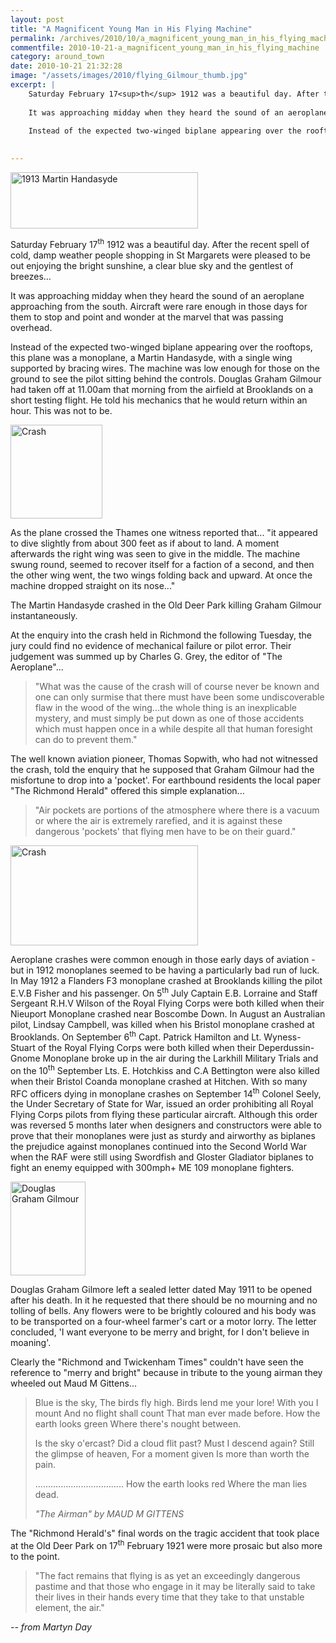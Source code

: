 ```yaml
---
layout: post
title: "A Magnificent Young Man in His Flying Machine"
permalink: /archives/2010/10/a_magnificent_young_man_in_his_flying_machine.html
commentfile: 2010-10-21-a_magnificent_young_man_in_his_flying_machine
category: around_town
date: 2010-10-21 21:32:28
image: "/assets/images/2010/flying_Gilmour_thumb.jpg"
excerpt: |
    Saturday February 17<sup>th</sup> 1912 was a beautiful day. After the recent spell of cold, damp weather people shopping in St Margarets were pleased to be out enjoying the bright sunshine, a clear blue sky and the gentlest of breezes...
    
    It was approaching midday when they heard the sound of an aeroplane approaching from the south. Aircraft were rare enough in those days for them to stop and point and wonder at the marvel that was passing overhead.
    
    Instead of the expected two-winged biplane appearing over the rooftops, this plane was a monoplane, a Martin Handasyde, with a single wing supported by bracing wires. The machine was low enough for those on the ground to see the pilot sitting behind the controls. Douglas Graham Gilmour had taken off at 11.00am that morning from the airfield at Brooklands on a short testing flight.  He told his mechanics that he would return within an hour. This was not to be.
    

---
```


<a href="/assets/images/2010/flying_1913MartinHandasyde.jpg" title="See larger version of - 1913 Martin Handasyde"><img src="/assets/images/2010/flying_1913MartinHandasyde_thumb.jpg" width="300" height="90" alt="1913 Martin Handasyde" class="photo center" /></a>

Saturday February 17<sup>th</sup> 1912 was a beautiful day. After the recent spell of cold, damp weather people shopping in St Margarets were pleased to be out enjoying the bright sunshine, a clear blue sky and the gentlest of breezes...

It was approaching midday when they heard the sound of an aeroplane approaching from the south. Aircraft were rare enough in those days for them to stop and point and wonder at the marvel that was passing overhead.

Instead of the expected two-winged biplane appearing over the rooftops, this plane was a monoplane, a Martin Handasyde, with a single wing supported by bracing wires. The machine was low enough for those on the ground to see the pilot sitting behind the controls. Douglas Graham Gilmour had taken off at 11.00am that morning from the airfield at Brooklands on a short testing flight. He told his mechanics that he would return within an hour. This was not to be.

<a href="/assets/images/2010/flying_Crash-1.jpg" title="See larger version of - Crash"><img src="/assets/images/2010/flying_Crash-1_thumb.jpg" width="147" height="150" alt="Crash" class="photo right" /></a>

As the plane crossed the Thames one witness reported that... "it appeared to dive slightly from about 300 feet as if about to land. A moment afterwards the right wing was seen to give in the middle. The machine swung round, seemed to recover itself for a faction of a second, and then the other wing went, the two wings folding back and upward. At once the machine dropped straight on its nose..."

The Martin Handasyde crashed in the Old Deer Park killing Graham Gilmour instantaneously.

At the enquiry into the crash held in Richmond the following Tuesday, the jury could find no evidence of mechanical failure or pilot error. Their judgement was summed up by Charles G. Grey, the editor of "The Aeroplane"...

> "What was the cause of the crash will of course never be known and one can only surmise that there must have been some undiscoverable flaw in the wood of the wing...the whole thing is an inexplicable mystery, and must simply be put down as one of those accidents which must happen once in a while despite all that human foresight can do to prevent them."

The well known aviation pioneer, Thomas Sopwith, who had not witnessed the crash, told the enquiry that he supposed that Graham Gilmour had the misfortune to drop into a 'pocket'. For earthbound residents the local paper "The Richmond Herald" offered this simple explanation...

> "Air pockets are portions of the atmosphere where there is a vacuum or where the air is extremely rarefied, and it is against these dangerous 'pockets' that flying men have to be on their guard."

<a href="/assets/images/2010/flying_Crash-2.jpg" title="See larger version of - Crash"><img src="/assets/images/2010/flying_Crash-2_thumb.jpg" width="300" height="160" alt="Crash" class="photo center" /></a>

Aeroplane crashes were common enough in those early days of aviation - but in 1912 monoplanes seemed to be having a particularly bad run of luck. In May 1912 a Flanders F3 monoplane crashed at Brooklands killing the pilot E.V.B Fisher and his passenger. On 5<sup>th</sup> July Captain E.B. Lorraine and Staff Sergeant R.H.V Wilson of the Royal Flying Corps were both killed when their Nieuport Monoplane crashed near Boscombe Down. In August an Australian pilot, Lindsay Campbell, was killed when his Bristol monoplane crashed at Brooklands. On September 6<sup>th</sup> Capt. Patrick Hamilton and Lt. Wyness-Stuart of the Royal Flying Corps were both killed when their Deperdussin-Gnome Monoplane broke up in the air during the Larkhill Military Trials and on the 10<sup>th</sup> September Lts. E. Hotchkiss and C.A Bettington were also killed when their Bristol Coanda monoplane crashed at Hitchen. With so many RFC officers dying in monoplane crashes on September 14<sup>th</sup> Colonel Seely, the Under Secretary of State for War, issued an order prohibiting all Royal Flying Corps pilots from flying these particular aircraft. Although this order was reversed 5 months later when designers and constructors were able to prove that their monoplanes were just as sturdy and airworthy as biplanes the prejudice against monoplanes continued into the Second World War when the RAF were still using Swordfish and Gloster Gladiator biplanes to fight an enemy equipped with 300mph+ ME 109 monoplane fighters.

<a href="/assets/images/2010/flying_Gilmour.jpg" title="See larger version of - Douglas Graham Gilmour"><img src="/assets/images/2010/flying_Gilmour_thumb.jpg" width="120" height="150" alt="Douglas Graham Gilmour" class="photo right" /></a>

Douglas Graham Gilmore left a sealed letter dated May 1911 to be opened after his death. In it he requested that there should be no mourning and no tolling of bells. Any flowers were to be brightly coloured and his body was to be transported on a four-wheel farmer's cart or a motor lorry. The letter concluded, 'I want everyone to be merry and bright, for I don't believe in moaning'.

Clearly the "Richmond and Twickenham Times" couldn't have seen the reference to "merry and bright" because in tribute to the young airman they wheeled out Maud M Gittens...

> Blue is the sky,
>  The birds fly high.
>  Birds lend me your lore!
>  With you I mount
>  And no flight shall count
>  That man ever made before.
>  How the earth looks green
>  Where there's nought between.
> 
>  Is the sky o'ercast?
>  Did a cloud flit past?
>  Must I descend again?
>  Still the glimpse of heaven,
>  For a moment given
>  Is more than worth the pain.
> 
>  ...................................
>  How the earth looks red
>  Where the man lies dead.
> 
> <cite>"The Airman" by MAUD M GITTENS</cite>

The "Richmond Herald's" final words on the tragic accident that took place at the Old Deer Park on 17<sup>th</sup> February 1921 were more prosaic but also more to the point.

> "The fact remains that flying is as yet an exceedingly dangerous pastime and that those who engage in it may be literally said to take their lives in their hands every time that they take to that unstable element, the air."

<cite>-- from Martyn Day</cite>
